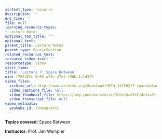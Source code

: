 ```yaml
---
content_type: resource
description: ''
end_time: ''
file: null
learning_resource_types:
- Lecture Notes
optional_tab_title: ''
optional_text: ''
parent_title: Lecture Notes
parent_type: CourseSection
related_resources_text: ''
resource_index_text: ''
resourcetype: Video
start_time: ''
title: 'Lecture 7: Space Between'
uid: f765d82c-0e58-a25e-47d4-f80bc1c1d329
video_files:
  archive_url: http://www.archive.org/download/MIT4.125F02/7-spacebetween-220k.mp4
  video_captions_file: null
  video_thumbnail_file: https://img.youtube.com/vi/3hHesQcAYXI/default.jpg
  video_transcript_file: null
video_metadata:
  youtube_id: 3hHesQcAYXI
---
```


**Topics covered:** Space Between

**Instructor:** Prof. Jan Wampler